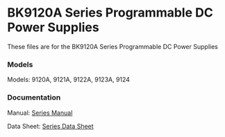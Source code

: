 # BK9120A Series Programmable DC Power Supplies
These files are for the BK9120A Series Programmable DC Power Supplies

### Models
Models: 9120A, 9121A, 9122A, 9123A, 9124


### Documentation
Manual: [Series Manual](https://bkpmedia.s3.amazonaws.com/downloads/manuals/en-us/912xA_manual.pdf)
  
Data Sheet: [Series Data Sheet](https://bkpmedia.s3.amazonaws.com/downloads/datasheets/en-us/912xA_datasheet.pdf)
